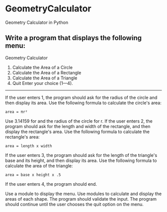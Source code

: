# GeometryCalculator
Geometry Calculator in Python

Write a program that displays the following menu:
-------------------------------------------------
  Geometry Calculator
1. Calculate the Area of a Circle
2. Calculate the Area of a Rectangle
3. Calculate the Area of a Triangle
4. Quit
Enter your choice (1—4).
-------------------------------------------------

If the user enters 1, the program should ask for the radius of the circle and then display its area. Use the following formula to calculate the circle's area:

    area = πr²

Use 3.14159 for and the radius of the circle for r.
If the user enters 2, the program should ask for the length and width of the rectangle, and then display the
rectangle's area. Use the following formula to calculate the rectangle's area:

    area = length x width

If the user enters 3, the program should ask for the length of the triangle's base and its height, and then display its area. Use the following formula to calculate the area of the triangle:

    area = base x height x .5

If the user enters 4, the program should end.

Use a module to display the menu.  Use modules to calculate and display the areas of each shape.  The program should validate the input.  The program should continue until the user chooses the quit option on the menu.
